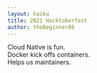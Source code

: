 ```yaml
---
layout: haiku
title: 2021 Hacktoberfest
author: theBeginner86
---
```

Cloud Native is fun.<br>
Docker kick offs containers.<br>
Helps us maintainers.<br>